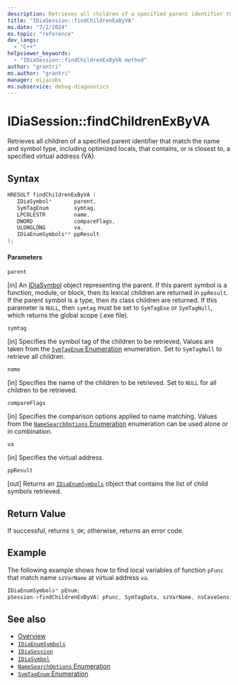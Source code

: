 ```yaml
---
description: Retrieves all children of a specified parent identifier that match the name and symbol type, including optimized locals, that contains, or is closest to, a specified virtual address (VA).
title: "IDiaSession::findChildrenExByVA"
ms.date: "7/2/2024"
ms.topic: "reference"
dev_langs:
  - "C++"
helpviewer_keywords:
  - "IDiaSession::findChildrenExByVA method"
author: "grantri"
ms.author: "grantri"
manager: mijacobs
ms.subservice: debug-diagnostics
---
```


# IDiaSession::findChildrenExByVA

Retrieves all children of a specified parent identifier that match the name and symbol type, including optimized locals, that contains, or is closest to, a specified virtual address (VA).

## Syntax

```C++
HRESULT findChildrenExByVA (
   IDiaSymbol*       parent,
   SymTagEnum        symtag,
   LPCOLESTR         name,
   DWORD             compareFlags,
   ULONGLONG         va,
   IDiaEnumSymbols** ppResult
);
```

#### Parameters

 `parent`

[in] An [IDiaSymbol](../../debugger/debug-interface-access/idiasymbol.md) object representing the parent. If this parent symbol is a function, module, or block, then its lexical children are returned in `ppResult`. If the parent symbol is a type, then its class children are returned. If this parameter is `NULL`, then `symtag` must be set to `SymTagExe` or `SymTagNull`, which returns the global scope (.exe file).

 `symtag`

[in] Specifies the symbol tag of the children to be retrieved. Values are taken from the [`SymTagEnum` Enumeration](../../debugger/debug-interface-access/symtagenum.md) enumeration. Set to `SymTagNull` to retrieve all children.

 `name`

[in] Specifies the name of the children to be retrieved. Set to `NULL` for all children to be retrieved.

 `compareFlags`

[in] Specifies the comparison options applied to name matching. Values from the [`NameSearchOptions` Enumeration](../../debugger/debug-interface-access/namesearchoptions.md) enumeration can be used alone or in combination.

 `va`

[in] Specifies the virtual address.

 `ppResult`

[out] Returns an [`IDiaEnumSymbols`](../../debugger/debug-interface-access/idiaenumsymbols.md) object that contains the list of child symbols retrieved.

## Return Value

 If successful, returns `S_OK`; otherwise, returns an error code.

## Example
 The following example shows how to find local variables of function `pFunc` that match name `szVarName` at virtual address `va`.

```C++
IDiaEnumSymbols* pEnum;
pSession->findChildrenExByVA( pFunc, SymTagData, szVarName, nsCaseSensitive, va, &pEnum );
```

## See also

- [Overview](../../debugger/debug-interface-access/overview-debug-interface-access-sdk.md)
- [`IDiaEnumSymbols`](../../debugger/debug-interface-access/idiaenumsymbols.md)
- [`IDiaSession`](../../debugger/debug-interface-access/idiasession.md)
- [`IDiaSymbol`](../../debugger/debug-interface-access/idiasymbol.md)
- [`NameSearchOptions` Enumeration](../../debugger/debug-interface-access/namesearchoptions.md)
- [`SymTagEnum` Enumeration](../../debugger/debug-interface-access/symtagenum.md)
